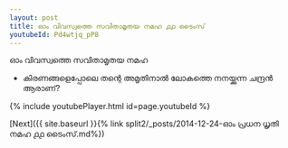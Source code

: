 ```yaml
---
layout: post
title: ഓം വിവസ്വത്തെ സവിതാമൃതയ നമഹ ൧൧ ടൈംസ്
youtubeId: Pd4wtjq_pP8
---
```

 
 
 ഓം വിവസ്വത്തെ സവിതാമൃതയ നമഹ 
 
 -  കിരണങ്ങളെപ്പോലെ തന്റെ അമൃതിനാൽ ലോകത്തെ നനയ്ക്കുന്ന ചന്ദ്രൻ ആരാണ്? 
 
  
 
  
 
 
 
 
 
 


{% include youtubePlayer.html id=page.youtubeId %}
 
[Next]({{ site.baseurl }}{% link  split2/_posts/2014-12-24-ഓം പ്രധന ധൃതി നമഹ ൧൧ ടൈംസ്.md%})
 
